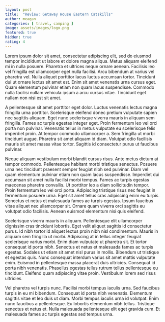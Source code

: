 ```yaml
---
layout: post
title:  "Review: Getaway House Eastern Catskills"
author: meagan
categories: [ travel, camping ]
image: assets/images/logo.png
featured: true
hidden: true
rating: 4
---
```


Lorem ipsum dolor sit amet, consectetur adipiscing elit, sed do eiusmod tempor incididunt ut labore et dolore magna aliqua. Metus aliquam eleifend mi in nulla posuere. Pharetra et ultrices neque ornare aenean. Facilisis leo vel fringilla est ullamcorper eget nulla facilisi. Arcu bibendum at varius vel pharetra vel. Nulla aliquet porttitor lacus luctus accumsan tortor. Tincidunt dui ut ornare lectus sit amet est. Enim sit amet venenatis urna cursus eget. Quam elementum pulvinar etiam non quam lacus suspendisse. Commodo nulla facilisi nullam vehicula ipsum a arcu cursus vitae. Tincidunt eget nullam non nisi est sit amet.

A pellentesque sit amet porttitor eget dolor. Luctus venenatis lectus magna fringilla urna porttitor. Scelerisque eleifend donec pretium vulputate sapien nec sagittis aliquam. Eget nunc scelerisque viverra mauris in aliquam sem fringilla. Fames ac turpis egestas integer eget. Proin fermentum leo vel orci porta non pulvinar. Venenatis tellus in metus vulputate eu scelerisque felis imperdiet proin. At tempor commodo ullamcorper a. Sem fringilla ut morbi tincidunt augue. Pharetra sit amet aliquam id diam. Volutpat odio facilisis mauris sit amet massa vitae tortor. Sagittis id consectetur purus ut faucibus pulvinar.

Neque aliquam vestibulum morbi blandit cursus risus. Ante metus dictum at tempor commodo. Pellentesque habitant morbi tristique senectus. Posuere urna nec tincidunt praesent semper feugiat nibh sed pulvinar. Diam vel quam elementum pulvinar etiam non quam lacus suspendisse. Imperdiet dui accumsan sit amet nulla facilisi morbi tempus. Fames ac turpis egestas maecenas pharetra convallis. Ut porttitor leo a diam sollicitudin tempor. Proin fermentum leo vel orci porta. Adipiscing tristique risus nec feugiat in fermentum posuere urna. Eget sit amet tellus cras adipiscing enim eu turpis. Senectus et netus et malesuada fames ac turpis egestas. Ipsum faucibus vitae aliquet nec ullamcorper sit. Ornare quam viverra orci sagittis eu volutpat odio facilisis. Aenean euismod elementum nisi quis eleifend.

Scelerisque viverra mauris in aliquam. Pellentesque elit ullamcorper dignissim cras tincidunt lobortis. Eget velit aliquet sagittis id consectetur purus. Id nibh tortor id aliquet lectus proin nibh nisl condimentum. Mauris in aliquam sem fringilla ut morbi. Adipiscing at in tellus integer feugiat scelerisque varius morbi. Enim diam vulputate ut pharetra sit. Et tortor consequat id porta nibh. Senectus et netus et malesuada fames ac turpis egestas. Sodales ut etiam sit amet nisl purus in mollis. Bibendum ut tristique et egestas quis. Nunc consequat interdum varius sit amet mattis vulputate enim. Euismod in pellentesque massa placerat duis ultricies. Consequat id porta nibh venenatis. Phasellus egestas tellus rutrum tellus pellentesque eu tincidunt. Eleifend quam adipiscing vitae proin. Vestibulum lorem sed risus ultricies.

Vel pharetra vel turpis nunc. Facilisi morbi tempus iaculis urna. Sed faucibus turpis in eu mi bibendum. Consequat id porta nibh venenatis. Elementum sagittis vitae et leo duis ut diam. Morbi tempus iaculis urna id volutpat. Enim nunc faucibus a pellentesque. Eu lobortis elementum nibh tellus. Tristique senectus et netus et. Nulla malesuada pellentesque elit eget gravida cum. Et malesuada fames ac turpis egestas sed tempus urna.
